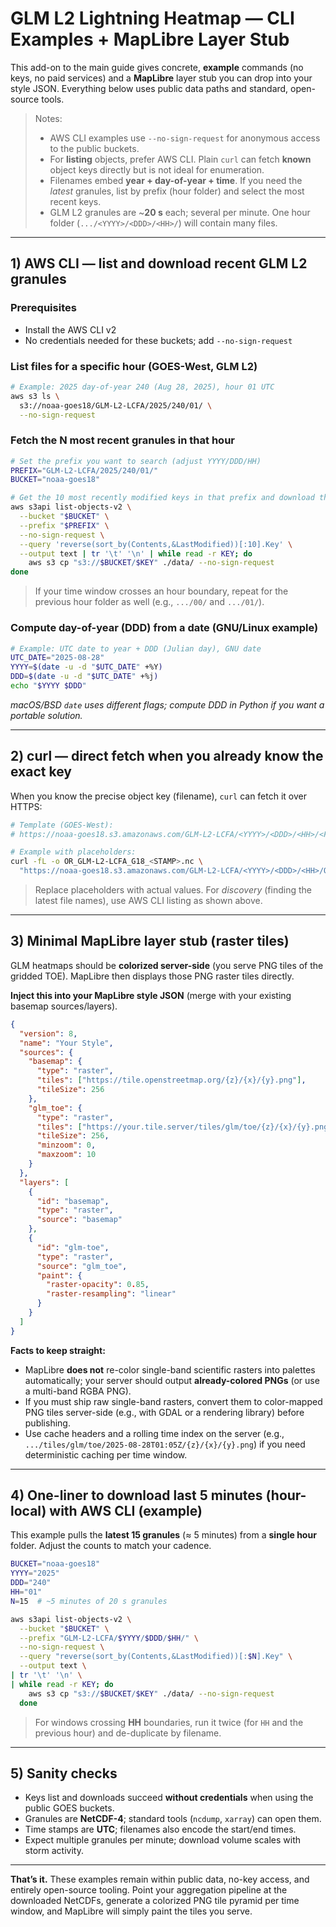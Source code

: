 # GLM L2 Lightning Heatmap — CLI Examples + MapLibre Layer Stub

This add-on to the main guide gives concrete, **example** commands (no keys, no paid services) and a **MapLibre** layer stub you can drop into your style JSON. Everything below uses public data paths and standard, open-source tools.

> Notes:
> - AWS CLI examples use `--no-sign-request` for anonymous access to the public buckets.
> - For **listing** objects, prefer AWS CLI. Plain `curl` can fetch **known** object keys directly but is not ideal for enumeration.
> - Filenames embed **year + day-of-year + time**. If you need the *latest* granules, list by prefix (hour folder) and select the most recent keys.
> - GLM L2 granules are ~**20 s** each; several per minute. One hour folder (`.../<YYYY>/<DDD>/<HH>/`) will contain many files.

---

## 1) AWS CLI — list and download recent GLM L2 granules

### Prerequisites
- Install the AWS CLI v2
- No credentials needed for these buckets; add `--no-sign-request`

### List files for a specific hour (GOES-West, GLM L2)
```bash
# Example: 2025 day-of-year 240 (Aug 28, 2025), hour 01 UTC
aws s3 ls \
  s3://noaa-goes18/GLM-L2-LCFA/2025/240/01/ \
  --no-sign-request
```

### Fetch the N most recent granules in that hour
```bash
# Set the prefix you want to search (adjust YYYY/DDD/HH)
PREFIX="GLM-L2-LCFA/2025/240/01/"
BUCKET="noaa-goes18"

# Get the 10 most recently modified keys in that prefix and download them
aws s3api list-objects-v2 \
  --bucket "$BUCKET" \
  --prefix "$PREFIX" \
  --no-sign-request \
  --query 'reverse(sort_by(Contents,&LastModified))[:10].Key' \
  --output text | tr '\t' '\n' | while read -r KEY; do
    aws s3 cp "s3://$BUCKET/$KEY" ./data/ --no-sign-request
done
```

> If your time window crosses an hour boundary, repeat for the previous hour folder as well (e.g., `.../00/` and `.../01/`).

### Compute day-of-year (DDD) from a date (GNU/Linux example)
```bash
# Example: UTC date to year + DDD (Julian day), GNU date
UTC_DATE="2025-08-28"
YYYY=$(date -u -d "$UTC_DATE" +%Y)
DDD=$(date -u -d "$UTC_DATE" +%j)
echo "$YYYY $DDD"
```
*macOS/BSD `date` uses different flags; compute DDD in Python if you want a portable solution.*

---

## 2) curl — direct fetch when you already know the exact key

When you know the precise object key (filename), `curl` can fetch it over HTTPS:

```bash
# Template (GOES-West):
# https://noaa-goes18.s3.amazonaws.com/GLM-L2-LCFA/<YYYY>/<DDD>/<HH>/<FILENAME>.nc

# Example with placeholders:
curl -fL -o OR_GLM-L2-LCFA_G18_<STAMP>.nc \
  "https://noaa-goes18.s3.amazonaws.com/GLM-L2-LCFA/<YYYY>/<DDD>/<HH>/OR_GLM-L2-LCFA_G18_s<YYYYJJJHHMMSS>_e<YYYYJJJHHMMSS>_c<YYYYJJJHHMMSS>.nc"
```

> Replace placeholders with actual values. For *discovery* (finding the latest file names), use AWS CLI listing as shown above.

---

## 3) Minimal MapLibre layer stub (raster tiles)

GLM heatmaps should be **colorized server-side** (you serve PNG tiles of the gridded TOE). MapLibre then displays those PNG raster tiles directly.

**Inject this into your MapLibre style JSON** (merge with your existing basemap sources/layers).

```json
{
  "version": 8,
  "name": "Your Style",
  "sources": {
    "basemap": {
      "type": "raster",
      "tiles": ["https://tile.openstreetmap.org/{z}/{x}/{y}.png"],
      "tileSize": 256
    },
    "glm_toe": {
      "type": "raster",
      "tiles": ["https://your.tile.server/tiles/glm/toe/{z}/{x}/{y}.png"],
      "tileSize": 256,
      "minzoom": 0,
      "maxzoom": 10
    }
  },
  "layers": [
    {
      "id": "basemap",
      "type": "raster",
      "source": "basemap"
    },
    {
      "id": "glm-toe",
      "type": "raster",
      "source": "glm_toe",
      "paint": {
        "raster-opacity": 0.85,
        "raster-resampling": "linear"
      }
    }
  ]
}
```

**Facts to keep straight:**
- MapLibre **does not** re-color single-band scientific rasters into palettes automatically; your server should output **already-colored PNGs** (or use a multi-band RGBA PNG).
- If you must ship raw single-band rasters, convert them to color-mapped PNG tiles server-side (e.g., with GDAL or a rendering library) before publishing.
- Use cache headers and a rolling time index on the server (e.g., `.../tiles/glm/toe/2025-08-28T01:05Z/{z}/{x}/{y}.png`) if you need deterministic caching per time window.

---

## 4) One-liner to download last 5 minutes (hour-local) with AWS CLI (example)

This example pulls the **latest 15 granules** (≈ 5 minutes) from a **single hour** folder. Adjust the counts to match your cadence.

```bash
BUCKET="noaa-goes18"
YYYY="2025"
DDD="240"
HH="01"
N=15  # ~5 minutes of 20 s granules

aws s3api list-objects-v2 \
  --bucket "$BUCKET" \
  --prefix "GLM-L2-LCFA/$YYYY/$DDD/$HH/" \
  --no-sign-request \
  --query "reverse(sort_by(Contents,&LastModified))[:$N].Key" \
  --output text \
| tr '\t' '\n' \
| while read -r KEY; do
    aws s3 cp "s3://$BUCKET/$KEY" ./data/ --no-sign-request
  done
```

> For windows crossing **HH** boundaries, run it twice (for `HH` and the previous hour) and de-duplicate by filename.

---

## 5) Sanity checks

- Keys list and downloads succeed **without credentials** when using the public GOES buckets.
- Granules are **NetCDF-4**; standard tools (`ncdump`, `xarray`) can open them.
- Time stamps are **UTC**; filenames also encode the start/end times.
- Expect multiple granules per minute; download volume scales with storm activity.

---

**That’s it.** These examples remain within public data, no-key access, and entirely open-source tooling. Point your aggregation pipeline at the downloaded NetCDFs, generate a colorized PNG tile pyramid per time window, and MapLibre will simply paint the tiles you serve.
